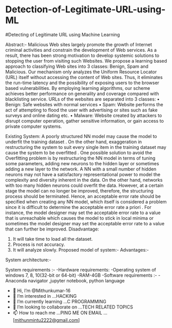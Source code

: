 # Detection-of-Legitimate-URL-using-ML

#Detecting of Legitimate URL using Machine Learning

  Abstract:-
  Malicious Web sites largely promote the growth of Internet criminal activities and constrain the development of Web services. As a result, there has been strong motivation to develop systemic solutions to stopping the user from visiting such Websites. We propose a learning based approach to classifying Web sites into 3 classes: Benign, Spam and Malicious. Our mechanism only analyzes the Uniform Resource Locator (URL) itself without accessing the content of Web sites. Thus, it eliminates the run-time latency and the possibility of exposing users to the browser based vulnerabilities. By employing learning algorithms, our scheme achieves better performance on generality and coverage compared with blacklisting service.
  URLs of the websites are separated into 3 classes:
  •	Benign: Safe websites with normal services
  •	Spam: Website performs the act of attempting to flood the user with advertising or sites such as fake surveys and online dating etc.
  •	Malware: Website created by attackers to disrupt computer operation, gather sensitive information, or gain access to private computer systems.

  Existing System:
  A poorly structured NN model may cause the model to underfit the training dataset . On the other hand, exaggeration in restructuring the system to suit every single item in the training dataset may cause the system to be overfitted . One possible solution to avoid the Overfitting problem is by restructuring the NN model in terms of tuning some parameters, adding new neurons to the hidden layer or sometimes adding a new layer to the network. A NN with a small number of hidden neurons may not have a satisfactory representational power to model the complexity and diversity inherent in the data. On the other hand, networks with too many hidden neurons could overfit the data. However, at a certain stage the model can no longer be improved, therefore, the structuring process should be terminated. Hence, an acceptable error rate should be specified when creating any NN model, which itself is considered a problem since it is difficult to determine the acceptable error rate a priori . For instance, the model designer may set the acceptable error rate to a value that is unreachable which causes the model to stick in local minima  or sometimes the model designer may set the acceptable error rate to a value that can further be improved.
  Disadvantage:
  1.	It will take time to load all the dataset.
  2.	Process is not accuracy.
  3.	It will analyze slowly.
  Proposed model of system:-
  Advantages:-

  System architecture:-



System requirements :-
-Hardware requirements:
-Operating system of windows 7, 8, 10(32-bit or 64-bit)
-RAM-4GB
-Software requirements :-
-Anaconda navigator ,jupyter notebook, python language



- 👋 Hi, I’m @Mithunkumar-16
- 👀 I’m interested in ...HACKING
- 🌱 I’m currently learning ...C PROGRAMMING
- 💞️ I’m looking to collaborate on ...TECH RELATED TOPICS
- 📫 How to reach me ...PING ME ON EMAIL ...[mithunmintu2222@gmail.com]
